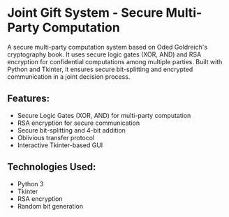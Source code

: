 # Joint Gift System - Secure Multi-Party Computation

A secure multi-party computation system based on Oded Goldreich's cryptography book. It uses secure logic gates (XOR, AND) and RSA encryption for confidential computations among multiple parties. Built with Python and Tkinter, it ensures secure bit-splitting and encrypted communication in a joint decision process.

## Features:
- Secure Logic Gates (XOR, AND) for multi-party computation
- RSA encryption for secure communication
- Secure bit-splitting and 4-bit addition
- Oblivious transfer protocol
- Interactive Tkinter-based GUI

## Technologies Used:
- Python 3
- Tkinter
- RSA encryption
- Random bit generation



